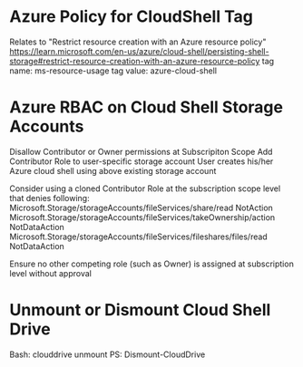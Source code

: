 # Azure Policy for CloudShell Tag

Relates to  "Restrict resource creation with an Azure resource policy"
https://learn.microsoft.com/en-us/azure/cloud-shell/persisting-shell-storage#restrict-resource-creation-with-an-azure-resource-policy
tag name:  ms-resource-usage
tag value: azure-cloud-shell



#
# Azure RBAC on Cloud Shell Storage Accounts
Disallow Contributor or Owner permissions at Subscripiton Scope
Add Contributor Role to user-specific storage account 
User creates his/her Azure cloud shell using above existing storage account

Consider using a cloned Contributor Role at the subscription scope level that denies following:
  Microsoft.Storage/storageAccounts/fileServices/share/read                 NotAction
  Microsoft.Storage/storageAccounts/fileServices/takeOwnership/action       NotDataAction
  Microsoft.Storage/storageAccounts/fileServices/fileshares/files/read      NotDataAction

Ensure no other competing role (such as Owner) is assigned at subscription level without approval


#
# Unmount or Dismount Cloud Shell Drive
Bash:  clouddrive unmount
PS:   Dismount-CloudDrive




